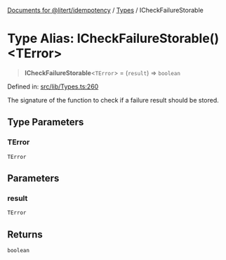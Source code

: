[Documents for @litert/idempotency](../../index.md) / [Types](../index.md) / ICheckFailureStorable

# Type Alias: ICheckFailureStorable()\<TError\>

> **ICheckFailureStorable**\<`TError`\> = (`result`) => `boolean`

Defined in: [src/lib/Types.ts:260](https://github.com/litert/idempotency.js/blob/master/src/lib/Types.ts#L260)

The signature of the function to check if a failure result should be stored.

## Type Parameters

### TError

`TError`

## Parameters

### result

`TError`

## Returns

`boolean`
